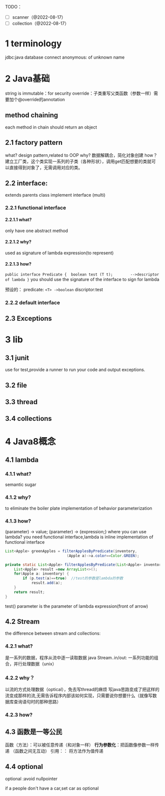 TODO：
- [ ] scanner（@2022-08-17）
- [ ] collection（@2022-08-17）
# 1 terminology
jdbc:java database connect
anonymous: of unknown name

# 2 Java基础
string is immutable：for security
override：子类重写父类函数（参数一样）需要加个@override的annotation

## method chaining
each method in chain should return an object

## 2.1 factory pattern
what?
design pattern,related to OOP
why?
数据解耦合，简化对象创建
how？
建立工厂类，这个类实现一系列的子类（各种形状），调用get匹配想要的类就可以直接得到对象了，无需调用对应的类。

## 2.2 interface:
extends parents class
implement interface (multi)

### 2.2.1 functional interface
#### 2.2.1.1 what?
only have one abstract method
#### 2.2.1.2 why?
used as signature of lambda expression(to represent)
#### 2.2.1.3 how?
`public interface Predicate { 
		boolean test (T t);        -->descriptor of lambda
}`
you should use the signature of the interface to sign for lambda

预设的：
predicate: `<T> ->boolean`
discriptor:test

### 2.2.2 default interface

## 2.3 Exceptions
 


# 3 lib
## 3.1 junit
use for test,provide a runner to run your code and output exceptions.

## 3.2 file

## 3.3 thread

## 3.4 collections




# 4 Java8概念
## 4.1 lambda

### 4.1.1 what?
semantic sugar
### 4.1.2 why?
to eliminate the boiler plate
implementation of behavior parameterization
### 4.1.3 how?
(parameter) -> value;
(parameter) -> {expression;}
where you can use lambda?
you need functional interface,lambda is inline implementation of functional interface

```java
List<Apple> greenApples = filterApplesByPredicate(inventory, 
							(Apple a)->a.color==Color.GREEN);

private static List<Apple> filterApplesByPredicate(List<Apple> inventory,ApplePredicate p) {  
	List<Apple> result =new ArrayList<>();  
	for(Apple a: inventory) {  
		if (p.test(a)==true)  //test的参数是lambda的参数
			result.add(a);  
	}  
	return result;  
}
```
test() parameter is the parameter of lambda expression(front of arrow)

## 4.2 Stream

the difference between stream and collections:

### 4.2.1 what? 
是一系列的数据，程序从流中逐一读取数据
java Stream`.`in/out: 一系列功能的组合，并行处理数据（unix）

### 4.2.2 why？
以流的方式处理数据（optical），免去写thread的麻烦
     写java思路变成了把这样的流变成那样的流,无需告诉程序内部该如何实现，只需要说你想要什么（就像写数据库查询语句时的那种思路）
 
### 4.2.3 how?




## 4.3 函数是一等公民
函数（方法）：可以被任意传递（和对象一样）
**行为参数化**：把函数像参数一样传递
（函数之间无互动）
引用：： 将方法作为值传递


## 4.4 optional
optional<T> :avoid nullpointer

if a people don't have a car,set car as 
optional<car>
